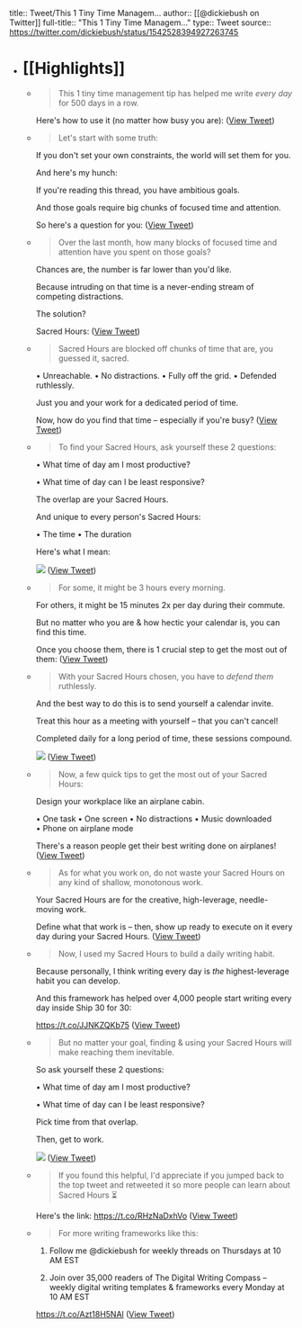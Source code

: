 title:: Tweet/This 1 Tiny Time Managem...
author:: [[@dickiebush on Twitter]]
full-title:: "This 1 Tiny Time Managem..."
type:: Tweet
source:: https://twitter.com/dickiebush/status/1542528394927263745

- # [[Highlights]]
	- > This 1 tiny time management tip has helped me write *every day* for 500 days in a row.
	  
	  Here's how to use it (no matter how busy you are): ([View Tweet](https://twitter.com/dickiebush/status/1542528394927263745))
	- > Let's start with some truth:
	  
	  If you don't set your own constraints, the world will set them for you.
	  
	  And here's my hunch:
	  
	  If you're reading this thread, you have ambitious goals.
	  
	  And those goals require big chunks of focused time and attention.
	  
	  So here's a question for you: ([View Tweet](https://twitter.com/dickiebush/status/1542528399851274240))
	- > Over the last month, how many blocks of focused time and attention have you spent on those goals?
	  
	  Chances are, the number is far lower than you'd like.
	  
	  Because intruding on that time is a never-ending stream of competing distractions.
	  
	  The solution?
	  
	  Sacred Hours: ([View Tweet](https://twitter.com/dickiebush/status/1542528404901306368))
	- > Sacred Hours are blocked off chunks of time that are, you guessed it, sacred.
	  
	  • Unreachable.
	  • No distractions.
	  • Fully off the grid.
	  • Defended ruthlessly.
	  
	  Just you and your work for a dedicated period of time.
	  
	  Now, how do you find that time – especially if you're busy? ([View Tweet](https://twitter.com/dickiebush/status/1542528410081120257))
	- > To find your Sacred Hours, ask yourself these 2 questions:
	  
	  • What time of day am I most productive?
	  
	  • What time of day can I be least responsive?
	  
	  The overlap are your Sacred Hours.
	  
	  And unique to every person's Sacred Hours:
	  
	  • The time
	  • The duration
	  
	  Here's what I mean: 
	  
	  ![](https://pbs.twimg.com/media/FWgpa83WYAEuAXr.png) ([View Tweet](https://twitter.com/dickiebush/status/1542528417756848128))
	- > For some, it might be 3 hours every morning.
	  
	  For others, it might be 15 minutes 2x per day during their commute.
	  
	  But no matter who you are & how hectic your calendar is, you can find this time.
	  
	  Once you choose them, there is 1 crucial step to get the most out of them: ([View Tweet](https://twitter.com/dickiebush/status/1542528423083524096))
	- > With your Sacred Hours chosen, you have to *defend them* ruthlessly.
	  
	  And the best way to do this is to send yourself a calendar invite.
	  
	  Treat this hour as a meeting with yourself – that you can't cancel!
	  
	  Completed daily for a long period of time, these sessions compound. 
	  
	  ![](https://pbs.twimg.com/media/FWgpbsjXoAAlexm.jpg) ([View Tweet](https://twitter.com/dickiebush/status/1542528431849619457))
	- > Now, a few quick tips to get the most out of your Sacred Hours:
	  
	  Design your workplace like an airplane cabin.
	  
	  • One task
	  • One screen
	  • No distractions
	  • Music downloaded
	  • Phone on airplane mode
	  
	  There's a reason people get their best writing done on airplanes! ([View Tweet](https://twitter.com/dickiebush/status/1542528438590128128))
	- > As for what you work on, do not waste your Sacred Hours on any kind of shallow, monotonous work.
	  
	  Your Sacred Hours are for the creative, high-leverage, needle-moving work.
	  
	  Define what that work is – then, show up ready to execute on it every day during your Sacred Hours. ([View Tweet](https://twitter.com/dickiebush/status/1542528443841142784))
	- > Now, I used my Sacred Hours to build a daily writing habit.
	  
	  Because personally, I think writing every day is *the* highest-leverage habit you can develop.
	  
	  And this framework has helped over 4,000 people start writing every day inside Ship 30 for 30:
	  
	  https://t.co/JJNKZQKb75 ([View Tweet](https://twitter.com/dickiebush/status/1542528448794697728))
	- > But no matter your goal, finding & using your Sacred Hours will make reaching them inevitable.
	  
	  So ask yourself these 2 questions:
	  
	  • What time of day am I most productive?
	  
	  • What time of day can I be least responsive?
	  
	  Pick time from that overlap.
	  
	  Then, get to work. 
	  
	  ![](https://pbs.twimg.com/media/FWgpdMJX0AERlMK.png) ([View Tweet](https://twitter.com/dickiebush/status/1542528456478572545))
	- > If you found this helpful, I'd appreciate if you jumped back to the top tweet and retweeted it so more people can learn about Sacred Hours ⏳
	  
	  Here's the link:
	  https://t.co/RHzNaDxhVo ([View Tweet](https://twitter.com/dickiebush/status/1542533005121568768))
	- > For more writing frameworks like this:
	  
	  1. Follow me @dickiebush for weekly threads on Thursdays at 10 AM EST
	  
	  2. Join over 35,000 readers of The Digital Writing Compass – weekly digital writing templates & frameworks every Monday at 10 AM EST
	  
	  https://t.co/Azt18H5NAl ([View Tweet](https://twitter.com/dickiebush/status/1542557800349548548))